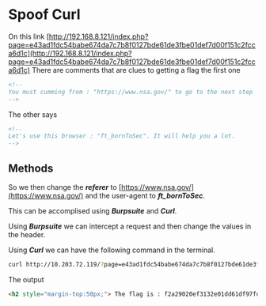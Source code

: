 # Spoof Curl
On this link [http://192.168.8.121/index.php?page=e43ad1fdc54babe674da7c7b8f0127bde61de3fbe01def7d00f151c2fcca6d1c](http://192.168.8.121/index.php?page=e43ad1fdc54babe674da7c7b8f0127bde61de3fbe01def7d00f151c2fcca6d1c) There are comments that are clues to getting a flag the first one 
``` html
<!--
You must cumming from : "https://www.nsa.gov/" to go to the next step
-->
```
The other says 
``` html
<!--
Let's use this browser : "ft_bornToSec". It will help you a lot.
-->
```

## Methods
So we then change the ***referer*** to [https://www.nsa.gov/](https://www.nsa.gov/) and the user-agent to ***ft_bornToSec***.

This can be accomplised using ***Burpsuite*** and ***Curl***.

Using ***Burpsuite*** we can intercept a request and then change the values in the header.

Using ***Curl*** we can have the following command in the terminal.

```bash
curl http://10.203.72.119/?page=e43ad1fdc54babe674da7c7b8f0127bde61de3fbe01def7d00f151c2fcca6d1c -H 'Referer:https://www.nsa.gov/' -H 'User-agent:ft_bornToSec' | grep "flag"
```
The output
```html
<h2 style="margin-top:50px;"> The flag is : f2a29020ef3132e01dd61df97fd33ec8d7fcd1388cc9601e7db691d17d4d6188</h2><br/><img src="images/win.png" alt="" width=200px height=200px></center> <audio id="best_music_ever" src="audio/music.mp3"preload="true" loop="loop" autoplay="autoplay">
```




































